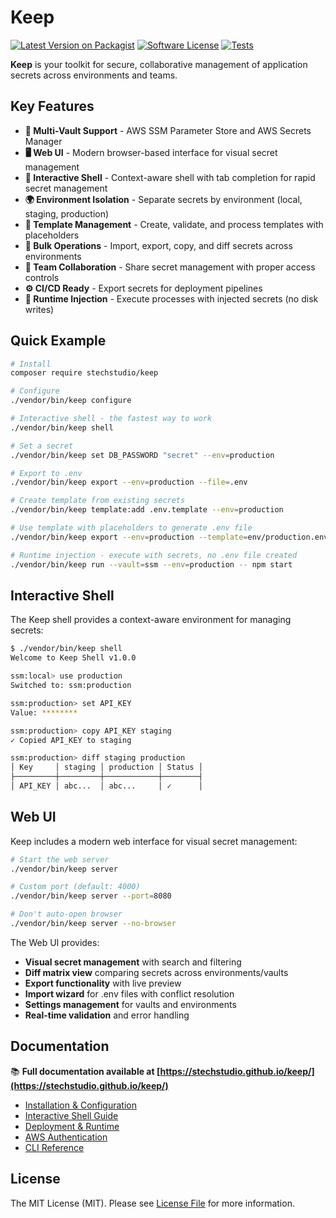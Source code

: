 # Keep

[![Latest Version on Packagist](https://img.shields.io/packagist/v/stechstudio/keep.svg?style=flat-square)](https://packagist.org/packages/stechstudio/keep)
[![Software License](https://img.shields.io/badge/license-MIT-brightgreen.svg?style=flat-square)](LICENSE.md)
[![Tests](https://img.shields.io/github/actions/workflow/status/stechstudio/keep/tests.yml?branch=main&style=flat-square)](https://github.com/stechstudio/keep/actions/workflows/tests.yml)

**Keep** is your toolkit for secure, collaborative management of application secrets across environments and teams.

## Key Features

- **🔐 Multi-Vault Support** - AWS SSM Parameter Store and AWS Secrets Manager
- **🖥️ Web UI** - Modern browser-based interface for visual secret management
- **🚀 Interactive Shell** - Context-aware shell with tab completion for rapid secret management
- **🌍 Environment Isolation** - Separate secrets by environment (local, staging, production)
- **📝 Template Management** - Create, validate, and process templates with placeholders
- **🔄 Bulk Operations** - Import, export, copy, and diff secrets across environments
- **🤝 Team Collaboration** - Share secret management with proper access controls
- **⚙️ CI/CD Ready** - Export secrets for deployment pipelines
- **🚀 Runtime Injection** - Execute processes with injected secrets (no disk writes)

## Quick Example

```bash
# Install
composer require stechstudio/keep

# Configure
./vendor/bin/keep configure

# Interactive shell - the fastest way to work
./vendor/bin/keep shell

# Set a secret
./vendor/bin/keep set DB_PASSWORD "secret" --env=production

# Export to .env
./vendor/bin/keep export --env=production --file=.env

# Create template from existing secrets
./vendor/bin/keep template:add .env.template --env=production

# Use template with placeholders to generate .env file
./vendor/bin/keep export --env=production --template=env/production.env --file=.env

# Runtime injection - execute with secrets, no .env file created
./vendor/bin/keep run --vault=ssm --env=production -- npm start
```

## Interactive Shell

The Keep shell provides a context-aware environment for managing secrets:

```bash
$ ./vendor/bin/keep shell
Welcome to Keep Shell v1.0.0

ssm:local> use production
Switched to: ssm:production

ssm:production> set API_KEY
Value: ********

ssm:production> copy API_KEY staging
✓ Copied API_KEY to staging

ssm:production> diff staging production
│ Key     │ staging │ production │ Status │
├─────────┼─────────┼────────────┼────────┤
│ API_KEY │ abc...  │ abc...     │ ✓      │
```

## Web UI

Keep includes a modern web interface for visual secret management:

```bash
# Start the web server
./vendor/bin/keep server

# Custom port (default: 4000)
./vendor/bin/keep server --port=8080

# Don't auto-open browser
./vendor/bin/keep server --no-browser
```

The Web UI provides:
- **Visual secret management** with search and filtering
- **Diff matrix view** comparing secrets across environments/vaults
- **Export functionality** with live preview
- **Import wizard** for .env files with conflict resolution
- **Settings management** for vaults and environments
- **Real-time validation** and error handling

## Documentation

📚 **Full documentation available at [https://stechstudio.github.io/keep/](https://stechstudio.github.io/keep/)**

- [Installation & Configuration](https://stechstudio.github.io/keep/guide/installation)
- [Interactive Shell Guide](https://stechstudio.github.io/keep/guide/shell)
- [Deployment & Runtime](https://stechstudio.github.io/keep/guide/deployment/)
- [AWS Authentication](https://stechstudio.github.io/keep/guide/aws-authentication)
- [CLI Reference](https://stechstudio.github.io/keep/guide/cli/reference)

## License

The MIT License (MIT). Please see [License File](LICENSE.md) for more information.